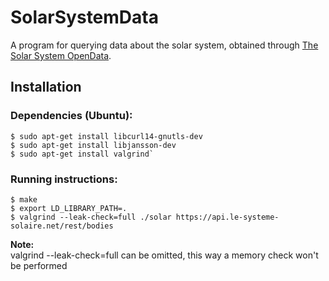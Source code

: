 # SolarSystemData
A program for querying data about the solar system, obtained through [The Solar System OpenData](https://api.le-systeme-solaire.net/).

## Installation

### Dependencies (Ubuntu):

```shell script
$ sudo apt-get install libcurl14-gnutls-dev
$ sudo apt-get install libjansson-dev
$ sudo apt-get install valgrind`
```

### Running instructions:
```shell script
$ make
$ export LD_LIBRARY_PATH=.
$ valgrind --leak-check=full ./solar https://api.le-systeme-solaire.net/rest/bodies
```

**Note:**  
valgrind --leak-check=full can be omitted, this way a memory check won't be performed
